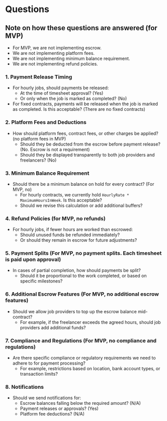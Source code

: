 # Questions

## Note on how these questions are answered (for MVP)
- For MVP, we are not implementing escrow.
- We are not implementing platform fees.
- We are not implementing minimum balance requirement.
- We are not implementing refund policies.

### 1. Payment Release Timing
- For hourly jobs, should payments be released:
  - At the time of timesheet approval? (Yes)
  - Or only when the job is marked as completed? (No)
- For fixed contracts, payments will be released when the job is marked as completed. Is this acceptable? (There are no fixed contracts)

### 2. Platform Fees and Deductions
- How should platform fees, contract fees, or other charges be applied? (no platform fees in MVP)
  - Should they be deducted from the escrow before payment release? (No. Escrow is not a requirement)
  - Should they be displayed transparently to both job providers and freelancers? (No)

### 3. Minimum Balance Requirement
- Should there be a minimum balance on hold for every contract? (For MVP, no)
  - For hourly contracts, we currently hold `HourlyRate * MaximumHoursInWeek`. Is this acceptable?
  - Should we revise this calculation or add additional buffers?

### 4. Refund Policies (for MVP, no refunds)
- For hourly jobs, if fewer hours are worked than escrowed:
  - Should unused funds be refunded immediately?
  - Or should they remain in escrow for future adjustments?

### 5. Payment Splits (For MVP, no payment splits. Each timesheet is paid upon approval)
- In cases of partial completion, how should payments be split?
  - Should it be proportional to the work completed, or based on specific milestones?

### 6. Additional Escrow Features (For MVP, no additional escrow features)
- Should we allow job providers to top up the escrow balance mid-contract?
  - For example, if the freelancer exceeds the agreed hours, should job providers add additional funds?

### 7. Compliance and Regulations (For MVP, no compliance and regulations)
- Are there specific compliance or regulatory requirements we need to adhere to for payment processing?
  - For example, restrictions based on location, bank account types, or transaction limits?

### 8. Notifications
- Should we send notifications for:
  - Escrow balances falling below the required amount? (N/A)
  - Payment releases or approvals? (Yes)
  - Platform fee deductions? (N/A)
